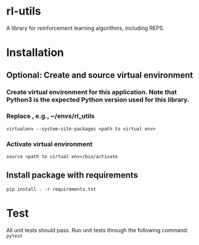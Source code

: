 # rl-utils
A library for reinforcement learning algorithms, including REPS.

# Installation

## Optional: Create and source virtual environment

### Create virtual environment for this application. Note that Python3 is the expected Python version used for this library.
### Replace <path to virtual env>, e.g., ~/envs/rl_utils
`virtualenv --system-site-packages <path to virtual env>`

### Activate virtual environment
`source <path to virtual env>/bin/activate`

## Install package with requirements
`pip install . -r requirements.txt`

# Test
All unit tests should pass. Run unit tests through the following command:
`pytest`
